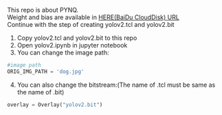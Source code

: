 This repo is about PYNQ.  
Weight and bias are available in [HERE(BaiDu CloudDisk) URL](https://pan.baidu.com/s/1pconJnUbu52KN4jd-1EgKg)  
Continue with the step of creating yolov2.tcl and yolov2.bit
1. Copy yolov2.tcl and yolov2.bit to this repo
2. Open yolov2.ipynb in jupyter notebook
3. You can change the image path:  
```python
#image path
ORIG_IMG_PATH = 'dog.jpg'
```
4. You can also change the bitstream:(The name of .tcl must be same as the name of .bit)  
```python
overlay = Overlay("yolov2.bit")
```

